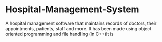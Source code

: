 # Hospital-Management-System
A hospital management software that maintains records of doctors, their appointments, patients, staff and more. It has been made using object oriented programming and file handling (in C++)It is 
